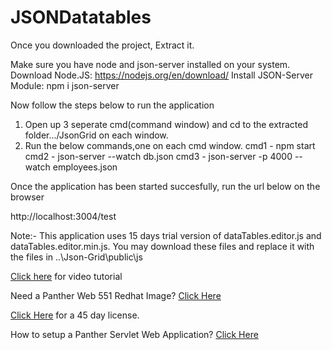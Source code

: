 # JSONDatatables

Once you downloaded the project, Extract it.

Make sure you have node and json-server installed on your system.
Download Node.JS: https://nodejs.org/en/download/
Install JSON-Server Module: npm i json-server

Now follow the steps below to run the application

1. Open up 3 seperate cmd(command window) and cd to the extracted folder.../JsonGrid on each window.
2. Run the below commands,one on each cmd window.
cmd1 - npm start
cmd2 - json-server --watch db.json
cmd3 - json-server -p 4000 --watch employees.json

Once the application has been started succesfully, run the url below on the browser

http://localhost:3004/test

 
Note:- This application uses 15 days trial version of dataTables.editor.js and dataTables.editor.min.js. You may download these files and replace it with the files in ..\Json-Grid\public\js

[Click here](https://www.youtube.com/watch?v=8jE2WUcjkQM) for video tutorial

Need a Panther Web 551 Redhat Image? [Click Here](https://hub.docker.com/r/prolificspanther)

[Click Here](https://www.prolifics.com/panther-trial-license-request) for a 45 day license.

How to setup a Panther Servlet Web Application? [Click Here](https://github.com/ProlificsPanther/PantherWeb/releases)
